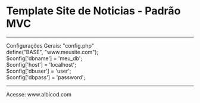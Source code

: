 <h1>Template Site de Noticias - Padrão MVC</h1>
<hr>
Configurações Gerais: "config.php"<br>
define("BASE", "www.meusite.com");<br>
$config['dbname'] = 'meu_db';<br>
$config['host'] = 'localhost';<br>
$config['dbuser'] = 'user';<br>
$config['dbpass'] = 'password';
<hr>
Acesse: www.albicod.com